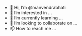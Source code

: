 - 👋 Hi, I’m @manvendrabhati
- 👀 I’m interested in ...
- 🌱 I’m currently learning ...
- 💞️ I’m looking to collaborate on ...
- 📫 How to reach me ...

<!---
manvendrabhati/manvendrabhati is a ✨ special ✨ repository because its `README.md` (this file) appears on your GitHub profile.
You can click the Preview link to take a look at your changes.
--->
